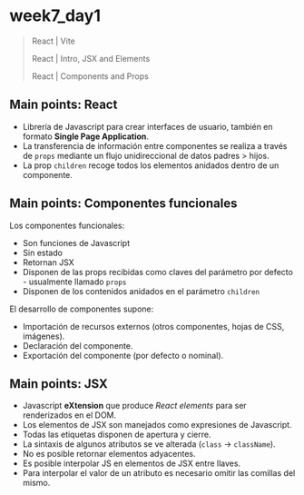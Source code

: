 # week7_day1

> React | Vite
>
> React | Intro, JSX and Elements
>
> React | Components and Props

## Main points: React
* Librería de Javascript para crear interfaces de usuario, también en formato **Single Page Application**.
* La transferencia de información entre componentes se realiza a través de `props` mediante un flujo unidireccional de datos padres > hijos.
* La prop `children` recoge todos los elementos anidados dentro de un componente.

## Main points: Componentes funcionales

Los componentes funcionales:
   * Son funciones de Javascript
   * Sin estado
   * Retornan JSX
   * Disponen de las props recibidas como claves del parámetro por defecto - usualmente llamado `props`
   * Disponen de los contenidos anidados en el parámetro `children`

El desarrollo de componentes supone:
  - Importación de recursos externos (otros componentes, hojas de CSS, imágenes).
  - Declaración del componente.
  - Exportación del componente (por defecto o nominal).

## Main points: JSX
   * Javascript **eXtension** que produce *React elements* para ser renderizados en el DOM.
   * Los elementos de JSX son manejados como expresiones de Javascript.
   * Todas las etiquetas disponen de apertura y cierre.
   * La sintaxis de algunos atributos se ve alterada (`class` -> `className`).
   * No es posible retornar elementos adyacentes.
   * Es posible interpolar JS en elementos de JSX entre llaves.
   * Para interpolar el valor de un atributo es necesario omitir las comillas del mismo.

